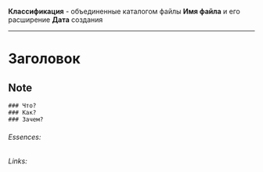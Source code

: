 **Классификация** - объединенные каталогом файлы
**Имя файла** и его расширение
**Дата** создания
___
# Заголовок
## Note
	### Что?
	### Как?
	### Зачем?
###### Essences:
###### Links:
